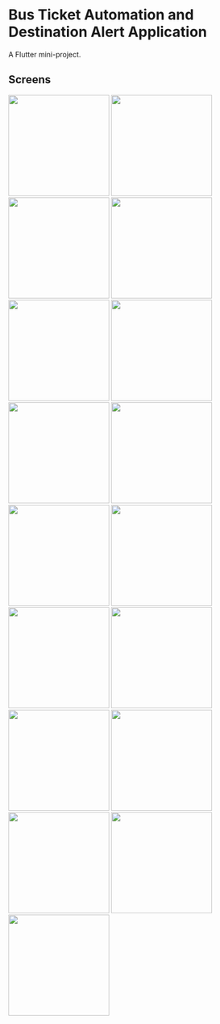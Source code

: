 # Bus Ticket Automation and Destination Alert Application

A Flutter mini-project.

## Screens

<img src="https://user-images.githubusercontent.com/63664995/199535443-0e8ff9a0-38d7-401e-b26f-8484d1159c9e.jpg" width="200"> <img src="https://user-images.githubusercontent.com/63664995/199535447-fac4f6a4-d9da-4bfb-baa1-d7379bf3713d.jpg" width="200"> <img src="https://user-images.githubusercontent.com/63664995/199535449-4f640906-d1a4-4dc6-9624-118239f3c22c.jpg" width="200">
<img src="https://user-images.githubusercontent.com/63664995/199535452-b7f1bc1e-864e-4dc6-9d9d-b4d1a932ff8c.jpg" width="200">
<img src="https://user-images.githubusercontent.com/63664995/199535455-7ee3dcd1-7771-4458-af46-c73554c49275.jpg" width="200">
<img src="https://user-images.githubusercontent.com/63664995/199535457-572328f4-9812-4881-b9ff-5bc5936d26bd.jpg" width="200">
<img src="https://user-images.githubusercontent.com/63664995/199535424-c9e2686d-f4f8-4a14-8ae3-38521662bdf0.jpg" width="200">
<img src="https://user-images.githubusercontent.com/63664995/199535437-72605d0e-4034-4483-86bd-acf605ac443f.jpg" width="200">
<img src="https://user-images.githubusercontent.com/63664995/199535441-8833eede-93db-4c1c-befc-cc2cc88dafe9.jpg" width="200">
<img src="https://user-images.githubusercontent.com/63664995/199535544-5397e13e-fa84-4767-bf46-5fc619b42d37.jpg" width="200">
<img src="https://user-images.githubusercontent.com/63664995/199535621-c3b92d83-2b84-4d52-8588-f9ee0b572ccd.jpg" width="200">
<img src="https://user-images.githubusercontent.com/63664995/199535678-5ee3856f-0ab0-4268-81c7-acb218a1f4eb.jpg" width="200">
<img src="https://user-images.githubusercontent.com/63664995/199535681-63350a36-450f-48f4-aed5-d86f77ee87c8.jpg" width="200">
<img src="https://user-images.githubusercontent.com/63664995/199535684-3372b7d8-2f18-4ce0-b2b2-775737660b81.jpg" width="200">
<img src="https://user-images.githubusercontent.com/63664995/199535686-99bbb916-e645-491e-b687-aa393ec3680b.jpg" width="200">
<img src="https://user-images.githubusercontent.com/63664995/199535690-173b41ad-cf18-4fe8-9436-e8ec444d042f.jpg" width="200">
<img src="https://user-images.githubusercontent.com/63664995/199535695-41984bdb-61c2-49d6-b5fb-627bfb88b8d6.jpg" width="200">
